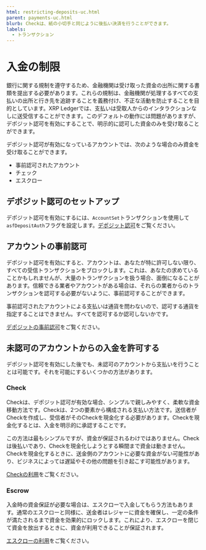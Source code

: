 ```yaml
---
html: restricting-deposits-uc.html
parent: payments-uc.html
blurb: Checkは、紙の小切手と同じように後払い決済を行うことができます。
labels:
  - トランザクション
---
```

# 入金の制限

銀行に関する規制を遵守するため、金融機関は受け取った資金の出所に関する書類を提出する必要があります。これらの規制は、金融機関が処理するすべての支払いの出所と行き先を追跡することを義務付け、不正な活動を防止することを目的としています。XRP Ledgerでは、支払いは受取人からのインタラクションなしに送受信することができます。このデフォルトの動作には問題がありますが、デポジット認可を有効にすることで、明示的に認可した資金のみを受け取ることができます。

デポジット認可が有効になっているアカウントでは、次のような場合のみ資金を受け取ることができます。

  - 事前認可されたアカウント
  - チェック
  - エスクロー
<!-- - ペイメントチャネル -->


## デポジット認可のセットアップ

デポジット認可を有効にするには、`AccountSet`トランザクションを使用して`asfDepositAuth`フラグを設定します。[デポジット認可](../../concepts/accounts/depositauth.md)をご覧ください。

## アカウントの事前認可

デポジット認可を有効にすると、アカウントは、あなたが特に許可しない限り、すべての受信トランザクションをブロックします。これは、あなたの求めていることかもしれませんが、大量のトランザクションを扱う場合、面倒になることがあります。信頼できる業者やアカウントがある場合は、それらの業者からのトランザクションを認可する必要がないように、事前認可することができます。

事前認可されたアカウントによる支払いは通貨を問わないので、認可する通貨を指定することはできません。すべてを認可するか認可しないかです。

[デポジットの事前認可](../../references/protocol/transactions/types/depositpreauth.md)をご覧ください。


## 未認可のアカウントからの入金を許可する

デポジット認可を有効にした後でも、未認可のアカウントから支払いを行うこととは可能です。それを可能にするいくつかの方法があります。


### Check

Checkは、デポジット認可が有効な場合、シンプルで親しみやすく、柔軟な資金移動方法です。Checkは、2つの要素から構成される支払い方法です。送信者がCheckを作成し、受信者がそのCheckを現金化する必要があります。Checkを現金化するとは、入金を明示的に承認することです。

この方法は最もシンプルですが、資金が保証されるわけではありません。Checkは後払いであり、Checkを現金化しようとする瞬間まで資金は動きません。Checkを現金化するときに、送金側のアカウントに必要な資金がない可能性があり、ビジネスによっては遅延やその他の問題を引き起こす可能性があります。

[Checkの利用](../../tutorials/use-specialized-payment-types/use-checks/use-checks.md)をご覧ください。


### Escrow

入金時の資金保証が必要な場合は、エスクローで入金してもらう方法もあります。通常のエスクローと同様に、送金者はレジャーに資金を確保し、一定の条件が満たされるまで資金を効果的にロックします。これにより、エスクローを閉じて資金を放出するときに、資金が利用できることが保証されます。

[エスクローの利用](../../tutorials/tasks/use-specialized-payment-types/use-escrows/index.md)をご覧ください。


<!-- Need a better understanding of Payment Channels use cases.

### Payment Channels

Payment Channels are an advanced feature for sending asynchronous XRP payments that can be divided into very small increments and settled later.

The XRP for a payment channel is set aside temporarily. The sender creates _Claims_ against the channel, which the recipient verifies without sending an XRP Ledger transaction or waiting for a new ledger version to be approved by consensus. (This is an _asynchronous_ process because it happens separate from the usual pattern of getting transactions approved by consensus.) At any time, the recipient can _redeem_ a Claim to receive an amount of XRP authorized by that Claim. Settling a Claim like this uses a standard XRP Ledger transaction, as part of the usual consensus process. This single transaction can encompass any number of transactions guaranteed by smaller Claims.

Because Claims can be verified individually but settled in bulk later, payment channels make it possible to conduct transactions at a rate only limited by the participants' ability to create and verify the digital signatures of those Claims. This limit is primarily based on the speed of the participants' hardware and the complexity of the signature algorithms. For maximum speed, use Ed25519 signatures, which are faster than the XRP Ledger's default secp256k1 ECDSA signatures. Research has demonstrated the ability to create over Ed25519 100,000 signatures per second and to verify over [70,000 per second](https://ed25519.cr.yp.to/ed25519-20110926.pdf) on commodity hardware in 2011.

Learn about [Payment Channels](payment-channels.html) on the XRP Ledger.

you may have circumstances where you want to go into contract with a contractor, but don't know the exact amount. This is common in situations such as home improvement projects where an estimate can be provided, but unforeseen circumstances can increase the final amount due. In these situations you can create a payment channel, which allocates (currently only XRP) to a payment channel. This amount would be the estimate the contractor gives you and can serve as their budget for the project. Each item they require payment for, you would submit a claim to the payment channel.

Repeating this process, you would eventually settle on the final amount due, where the contractor (payee) claims the final amount from the payment channel. This method of payment serves as a great way to track invdividual items payed for in large projects.

-->
